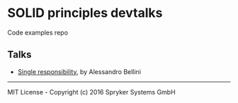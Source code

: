 # SOLID principles devtalks
Code examples repo

## Talks

- [Single responsibility](https://github.com/spryker/solid-devtalks/tree/master/01-single-reposibility), by Alessandro Bellini

---

MIT License - Copyright (c) 2016 Spryker Systems GmbH
